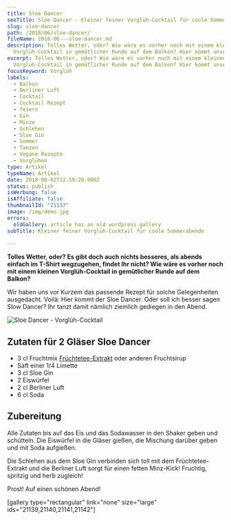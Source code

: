 ```yaml
---
title: Sloe Dancer
seoTitle: Sloe Dancer - Kleiner feiner Vorglüh-Cocktail für coole Sommerabende
slug: sloe-dancer
path: /2018/06/sloe-dancer/
fileName: 2018-06---sloe-dancer.md
description: Tolles Wetter, oder? Wie wäre es vorher noch mit einem kleinen
  Vorglüh-Cocktail in gemütlicher Runde auf dem Balkon? Hier kommt unser Rezept!
excerpt: Tolles Wetter, oder? Wie wäre es vorher noch mit einem kleinen
  Vorglüh-Cocktail in gemütlicher Runde auf dem Balkon? Hier kommt unser Rezept!
focusKeyword: Vorglüh
labels:
  - Balkon
  - Berliner Luft
  - Cocktail
  - Cocktail Rezept
  - feiern
  - Gin
  - Minze
  - Schlehen
  - Sloe Gin
  - Sommer
  - Tanzen
  - Vegane Rezepte
  - Vorglühen
type: Artikel
typeName: Artikel
date: 2018-06-02T12:59:20.000Z
status: publish
isWerbung: false
isAffiliate: false
thumbnailId: "21137"
image: /img/demo.jpg
errors:
  oldGallery: article has an old wordpress gallery
subTitle: Kleiner feiner Vorglüh-Cocktail für coole Sommerabende
  
---
```


**Tolles Wetter, oder? Es gibt doch auch nichts besseres, als abends einfach im
T-Shirt wegzugehen, findet Ihr nicht? Wie wäre es vorher noch mit einem kleinen
Vorglüh-Cocktail in gemütlicher Runde auf dem Balkon?**

Wir haben uns vor Kurzem das passende Rezept für solche Gelegenheiten
ausgedacht. Voilà: Hier kommt der Sloe Dancer. Oder soll ich besser sagen Slow
Dancer? Ihr tanzt damit nämlich ziemlich gediegen in den Abend.

![Sloe Dancer - Vorglüh-Cocktail](http://cardamonchai.com/wp-content/uploads/2018/06/41782985481_7d3681cbd1_z-400x600.jpg)

## Zutaten für 2 Gläser Sloe Dancer

- 3 cl Fruchtmix
  [Früchtetee-Extrakt](/2018/05/bio-eistee-konzentrate-von-teatime-im-test/)
  oder anderen Fruchtsirup
- Saft einer 1/4 Limette
- 3 cl Sloe Gin
- 2 Eiswürfel
- 2 cl Berliner Luft
- 6 cl Soda

## Zubereitung

Alle Zutaten bis auf das Eis und das Sodawasser in den Shaker geben und
schütteln. Die Eiswürfel in die Gläser gießen, die Mischung darüber geben und
mit Soda aufgießen.

Die Schlehen aus dem Sloe Gin verbinden sich toll mit dem Früchtetee-Extrakt und
die Berliner Luft sorgt für einen fetten Minz-Kick! Fruchtig, spritzig und herb
zugleich!

Prost! Auf einen schönen Abend!

[gallery type="rectangular" link="none" size="large"
ids="21139,21140,21141,21142"]

  